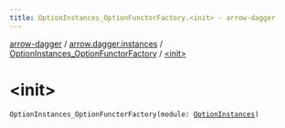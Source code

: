 ```yaml
---
title: OptionInstances_OptionFunctorFactory.<init> - arrow-dagger
---
```


[arrow-dagger](../../index.html) / [arrow.dagger.instances](../index.html) / [OptionInstances_OptionFunctorFactory](index.html) / [&lt;init&gt;](./-init-.html)

# &lt;init&gt;

`OptionInstances_OptionFunctorFactory(module: `[`OptionInstances`](../-option-instances/index.html)`)`